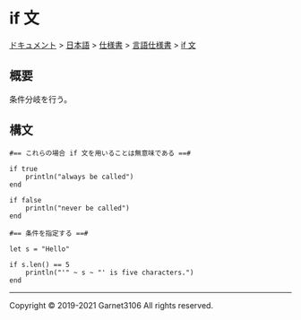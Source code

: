 # if 文

[ドキュメント](../../../../index.md) > [日本語](../../../index.md) > [仕様書](../../index.md) > [言語仕様書](../index.md) > [if 文](./index.md)

## 概要

条件分岐を行う。

## 構文

```
#== これらの場合 if 文を用いることは無意味である ==#

if true
    println("always be called")
end

if false
    println("never be called")
end

#== 条件を指定する ==#

let s = "Hello"

if s.len() == 5
    println("'" ~ s ~ "' is five characters.")
end
```

---

Copyright © 2019-2021 Garnet3106 All rights reserved.
